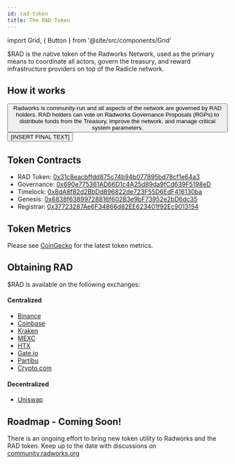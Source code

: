```yaml
---
id: rad-token
title: The RAD Token
---
```


import Grid, { Button } from '@site/src/components/Grid'

$RAD is the native token of the Radworks Network, used as the primary means to coordinate all actors, govern the treasury, and reward infrastructure providers on top of the Radicle network.

## How it works

<Grid>
  <Button
    href="https://docs.radworks.org/community/governance-overview"
    title="Governance"
    cta="Read more here"
  >
    Radworks is community-run and all aspects of the network are governed by RAD holders. RAD holders can vote on Radworks Governance Proposals (RGPs) to distribute funds from the Treasury, improve the network, and manage critical system parameters.
  </Button>
  <Button
    href=""
    title="Incentivization"
    cta="Coming soon!"
  >
    [INSERT FINAL TEXT]
  </Button>
</Grid>

## Token Contracts

- RAD Token: [0x31c8eacbffdd875c74b94b077895bd78cf1e64a3](https://etherscan.io/token/0x31c8eacbffdd875c74b94b077895bd78cf1e64a3)
- Governance: [0x690e775361AD66D1c4A25d89da9fCd639F5198eD](https://etherscan.io/address/0x690e775361AD66D1c4A25d89da9fCd639F5198eD)
- Timelock: [0x8dA8f82d2BbDd896822de723F55D6EdF416130ba](https://etherscan.io/address/0x8dA8f82d2BbDd896822de723F55D6EdF416130ba)
- Genesis: [0x6838f63899728816f602B3e9bF73952e2bD6dc35](https://etherscan.io/address/0x6838f63899728816f602B3e9bF73952e2bD6dc35)
- Registrar: [0x37723287Ae6F34866d82EE623401f92Ec9013154](https://etherscan.io/address/0x37723287Ae6F34866d82EE623401f92Ec9013154)

## Token Metrics
Please see [CoinGecko](https://www.coingecko.com/en/coins/radworks) for the latest token metrics.

## Obtaining RAD
$RAD is available on the following exchanges:

#### Centralized 
* [Binance](https://www.binance.com/en)
* [Coinbase](https://www.coinbase.com/)
* [Kraken](https://www.kraken.com/)
* [MEXC](https://www.mexc.com/)
* [HTX](https://www.htx.com/)
* [Gate.io](https://www.gate.io/)
* [Partibu](https://www.paribu.com/)
* [Crypto.com](https://crypto.com/)

#### Decentralized
* [Uniswap](https://app.uniswap.org/)

## Roadmap - Coming Soon!
There is an ongoing effort to bring new token utility to Radworks and the RAD token. Keep up to the date with discussions on [community.radworks.org](http://community.radworks.org)
